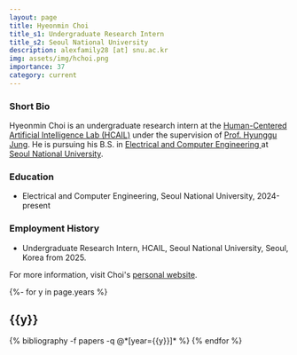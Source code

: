 ```yaml
---
layout: page
title: Hyeonmin Choi
title_s1: Undergraduate Research Intern
title_s2: Seoul National University
description: alexfamily28 [at] snu.ac.kr
img: assets/img/hchoi.png
importance: 37
category: current
---
```


### Short Bio
<p>Hyeonmin Choi is an undergraduate research intern at the <a href="https://hcail.snu.ac.kr">Human-Centered Artificial Intelligence Lab (HCAIL)</a> under the supervision of <a href="http://hyunggujung.com">Prof. Hyunggu Jung</a>.
He is pursuing his B.S. in <a href="https://ece.snu.ac.kr/">Electrical and Computer Engineering </a>at <a href="https://www.snu.ac.kr/">Seoul National University</a>.</p>

### Education
<ul>
<li>Electrical and Computer Engineering, Seoul National University, 2024-present</li>
</ul>

### Employment History
<ul>
<li>Undergraduate Research Intern, HCAIL, Seoul National University, Seoul, Korea from 2025.</li>
</ul>

For more information, visit Choi's [personal website](https://hyunminchoi.my.canva.site/).

<!-- _pages/publications.md -->
<div class="publications">

{%- for y in page.years %}
  <h2 class="year">{{y}}</h2>
  {% bibliography -f papers -q @*[year={{y}}]* %}
{% endfor %}
</div>
